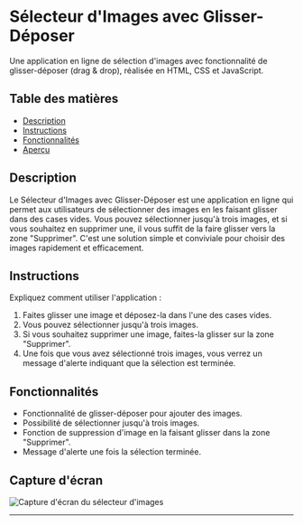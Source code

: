 # Sélecteur d'Images avec Glisser-Déposer

Une application en ligne de sélection d'images avec fonctionnalité de glisser-déposer (drag & drop), réalisée en HTML, CSS et JavaScript.

## Table des matières

- [Description](#description)
- [Instructions](#instructions)
- [Fonctionnalités](#fonctionnalités)
- [Aperçu](#aperçu)

## Description

Le Sélecteur d'Images avec Glisser-Déposer est une application en ligne qui permet aux utilisateurs de sélectionner des images en les faisant glisser dans des cases vides. Vous pouvez sélectionner jusqu'à trois images, et si vous souhaitez en supprimer une, il vous suffit de la faire glisser vers la zone "Supprimer". C'est une solution simple et conviviale pour choisir des images rapidement et efficacement.

## Instructions

Expliquez comment utiliser l'application :
1. Faites glisser une image  et déposez-la dans l'une des cases vides.
2. Vous pouvez sélectionner jusqu'à trois images.
3. Si vous souhaitez supprimer une image, faites-la glisser sur la zone "Supprimer".
4. Une fois que vous avez sélectionné trois images, vous verrez un message d'alerte indiquant que la sélection est terminée.

## Fonctionnalités

- Fonctionnalité de glisser-déposer pour ajouter des images.
- Possibilité de sélectionner jusqu'à trois images.
- Fonction de suppression d'image en la faisant glisser dans la zone "Supprimer".
- Message d'alerte une fois la sélection terminée.

## Capture d'écran

![Capture d'écran du sélecteur d'images](screenshot.png)



---


